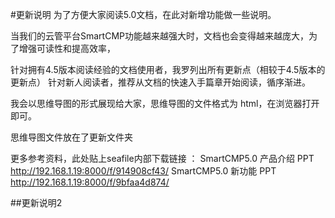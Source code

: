 
#更新说明
为了方便大家阅读5.0文档，在此对新增功能做一些说明。

当我们的云管平台SmartCMP功能越来越强大时，文档也会变得越来越庞大，为了增强可读性和提高效率，

针对拥有4.5版本阅读经验的文档使用者，我罗列出所有更新点（相较于4.5版本的更新点）
针对新人阅读者，推荐从文档的快速入手篇章开始阅读，循序渐进。

我会以思维导图的形式展现给大家，思维导图的文件格式为 html，在浏览器打开即可。

思维导图文件放在了更新文件夹


更多参考资料，此处贴上seafile内部下载链接   ：
SmartCMP5.0 产品介绍 PPT      http://192.168.1.19:8000/f/914908cf43/
SmartCMP5.0 新功能  PPT         http://192.168.1.19:8000/f/9bfaa4d874/



##更新说明2